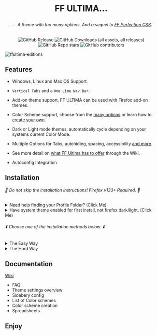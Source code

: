# <p align="center"> FF ULTIMA... </p>

###### <p align="center">. . . A theme with too many options. And a sequel to [FF Perfection CSS](https://github.com/soulhotel/Perfection-Firefox-CSS-Theme).</p>

<div align="center">

![GitHub Release](https://img.shields.io/github/v/release/soulhotel/FF-CSS-ULTIMA?style=for-the-badge) <!-- ![GitHub Release Date](https://img.shields.io/github/release-date/soulhotel/FF-ULTIMA?style=for-the-badge&color=blue) --> ![GitHub Downloads (all assets, all releases)](https://img.shields.io/github/downloads/soulhotel/ff-ultima/total?style=for-the-badge&color=blue) ![GitHub Repo stars](https://img.shields.io/github/stars/soulhotel/FF-CSS-ULTIMA?style=for-the-badge) ![GitHub contributors](https://img.shields.io/github/contributors/soulhotel/FF-ULTIMA?style=for-the-badge&color=blue)

</div>

<!--
<div align='center'><a href='https://www.websitecounterfree.com'><img src='https://www.websitecounterfree.com/c.php?d=9&id=65926&s=1' border='0' alt='Free Website Counter'></a><br / ><small><a href='https://www.websitecounterfree.com' title="Free Website Counter">Free Website Counter</a></small></div>
-->

![ffultima-editions](https://github.com/user-attachments/assets/061d124e-d846-4da1-8466-03e2341e0802)


## Features

- Windows, Linux and Mac OS Support.
>
- `Vertical Tabs` and a `One Line Nav Bar`.
>
- Add-on theme support, FF ULTIMA can be used with Firefox add-on themes.
>
- Color Scheme support, choose from the [many options](https://github.com/soulhotel/FF-ULTIMA/wiki/Color-Schemes) or learn how to [create your own](https://github.com/soulhotel/FF-ULTIMA/wiki/Create-a-Color-Scheme).
>
- Dark or Light mode themes, automatically cycle depending on your systems current Color Mode.
>
- Multiple Options for Tabs, autohiding, spacing, accessibility [and more](https://github.com/soulhotel/FF-ULTIMA/wiki/Settings).
>
- See more detail on [what FF Ultima has to offer](https://github.com/soulhotel/FF-ULTIMA/wiki#what-does-ff-ultima-offer) through the Wiki.
>
- Autoconfig Integration
>

## Installation

###### 🚨 Do not skip the installation instructions! Firefox v133+ Required. 🚨

<details>
<summary>Need help finding your Profile Folder? (Click Me)</summary>

<br>

> userChrome Themes work by communicating with a chrome folder located in your Firefox Profile folder, think of it as your User Interface. This folder typically holds `.css` files with the purpose of customizing elements of the Browser. There are two easy ways to access this folder:

1. Go to the `about:support` page
- In the URL Bar, type `about:support`.
- Look for the **Profile Folder** row. Open the folder.
- In that folder, create a new folder named `chrome` (If it doesnt already exist).

![aboutsupport](theme/pic/assets/about_support.png)

2. Go to the `about:profiles` page
- In the URL Bar, type `about:profiles`.
- Your profile will say `This is the profile in use and...`.
- Look for the **Root Directory** row, and click **Open Directory**.
- In the opened Folder, create a new folder named `chrome` (if it doesnt already exist).
 
![alt text](theme/pic/assets/profilelocation.png)
</details>

<details>
<summary>Have system theme enabled for first install, not firefox dark/light. (Click Me) </summary>
  
![addonthemespage](theme/pic/assets/installprep.png)
</details>

###### ⬇️ Choose *one* of the installation methods below. ⬇️

<details><summary>The Easy Way</summary>

###### ℹ️ Autoconfig Users should download the Source instead of the release Zip ℹ️

1. Download the latest version on the [release page](https://github.com/soulhotel/FF-CSS-ULTIMA/releases/latest).
2. Copy everything in the ffultima.zip into your `chrome` folder.
3. For first time installation, you need to apply the `user.js` to firefox to access the theme settings.
4. In the chrome folder, youll see the `user.js`, move it <ins>out the chrome folder and into the Profile Folder<ins>.
5. Restart Firefox.
6. <ins>**Wait** for Firefox to open</ins>, then delete the `user.js` file.
7. Go to `about:config` and search for `ultima` to see all of your settings.

###### :warning: You only need to touch the user.js when installing the theme for the first time. It's function is to enable userChrome and add theme settings to the about:config page. Do not copy the user.js file into the Profile Folder <ins>if you are just updating the theme to a new version</ins>. Unless you want all of your saved settings to be reset or unless told otherwise :).
</details>

<details><summary>The Hard Way</summary>

>
###### This method involves using Git and the Terminal - allowing easier updates. Harder for the less technical of people.
1. Open a terminal in your Profiles `chrome` folder.
2. Or in the terminal, navigate to your Profiles chrome folder `cd your\profile-folder\chrome`.
3. In the terminal, git clone the repo to install/update to the latest version:
```
# WINDOWS

# 1. Navigate to your Firefox Profile Folder
# 2. Git clone FF-Ultima into a `chrome` folder

cd C:\Users\You\AppData\Roaming\Mozilla\Firefox\Profiles\YourProfileFolder
git clone https://github.com/soulhotel/FF-ULTIMA.git chrome
```
```
# LINUX

cd ~/.mozilla/firefox/YourProfileFolder
git clone https://github.com/soulhotel/FF-ULTIMA.git chrome
```
5. In your chrome folder you'll have a file named `user.js`.
6. Move the `user.js` file <ins>OUT of the chrome folder and INTO your Profile Folder.</ins>
7. Restart Firefox.
8. **Wait** for Firefox to open, then delete the `user.js` file.
9. Go to `about:config` and search for `ultima` to see all of your settings.

###### :warning: You only need to touch the user.js when installing the theme for the first time. It's function is to enable userChrome and add theme settings to the about:config page. Do not copy the user.js file into the Profile Folder <ins>if you are just updating the theme to a new version</ins>. Unless you want all of your saved settings to be reset :).

###### :accessibility: Reading the [release page](https://github.com/soulhotel/FF-CSS-ULTIMA/releases/latest) is always recommended. When new versions of the theme come out - and they include new preferences in the about:config page, you may want to open the new user.js file and compare it to your current settings. You can either add the settings manually in the about:config page... or load your own editted user.js file to add the new settings and keep your old the same way.
</details>


## Documentation

[Wiki](https://github.com/soulhotel/FF-ULTIMA/wiki)
- FAQ
- Theme settings overview
- Sidebery config
- List of Color schemes
- Color scheme creation
- Spreadsheets

## Enjoy
